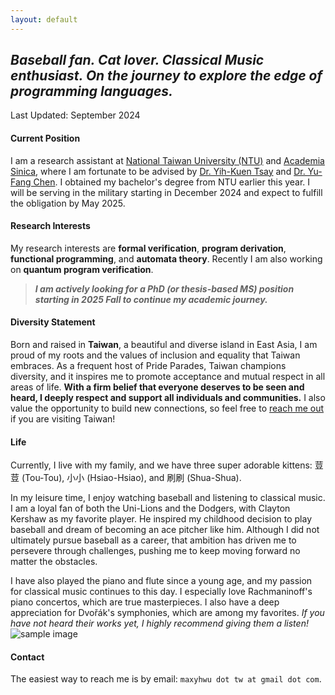 ```yaml
---
layout: default
---
```

## *Baseball fan. Cat lover. Classical Music enthusiast. On the journey to explore the edge of programming languages.*

<p class="update">Last Updated: September 2024</p>

<!--### About Me-->

#### Current Position
I am a research assistant at [National Taiwan University (NTU)](https://www.ntu.edu.tw/english/about/about.html) and [Academia Sinica](https://www.sinica.edu.tw/en/Tab/4), where I am fortunate to be advised by [Dr. Yih-Kuen Tsay](http://im.ntu.edu.tw/~tsay/) and [Dr. Yu-Fang Chen](https://bull.iis.sinica.edu.tw/yfc/doku.php). I obtained my bachelor\'s degree from NTU earlier this year. I will be serving in the military starting in December 2024 and expect to fulfill the obligation by May 2025.
<!--[Republic of China Army]()-->

#### Research Interests
My research interests are **formal verification**, **program derivation**, **functional programming**, and **automata theory**. Recently I am also working on **quantum program verification**.

> ***I am actively looking for a PhD (or thesis-based MS) position starting in 2025 Fall to continue my academic journey.***
<!--Please see below for my detailed [academic experiences](#academic-experiences).-->

#### Diversity Statement
Born and raised in **Taiwan**, a beautiful and diverse island in East Asia, I am proud of my roots and the values of inclusion and equality that Taiwan embraces. As a frequent host of Pride Parades, Taiwan champions diversity, and it inspires me to promote acceptance and mutual respect in all areas of life. **With a firm belief that everyone deserves to be seen and heard, I deeply respect and support all individuals and communities.** I also value the opportunity to build new connections, so feel free to [reach me out](#contact) if you are visiting Taiwan!

#### Life
Currently, I live with my family, and we have three super adorable kittens: 荳荳 (Tou-Tou), 小小 (Hsiao-Hsiao), and 刷刷 (Shua-Shua).

In my leisure time, I enjoy watching baseball and listening to classical music. I am a loyal fan of both the Uni-Lions and the Dodgers, with Clayton Kershaw as my favorite player. He inspired my childhood decision to play baseball and dream of becoming an ace pitcher like him. Although I did not ultimately pursue baseball as a career, that ambition has driven me to persevere through challenges, pushing me to keep moving forward no matter the obstacles.

I have also played the piano and flute since a young age, and my passion for classical music continues to this day. I especially love Rachmaninoff\'s piano concertos, which are true masterpieces. I also have a deep appreciation for Dvořák\'s symphonies, which are among my favorites. *If you have not heard their works yet, I highly recommend giving them a listen!*
<img src="images/hello.svg" alt="sample image">

#### Contact
The easiest way to reach me is by email: `maxyhwu dot tw at gmail dot com`.

<!--#### Baseball-->
<!--#### Classical Music-->
<!--#### Family-->
